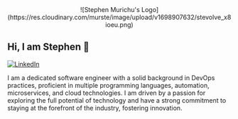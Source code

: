 <div align="center">
  ![Stephen Murichu's Logo](https://res.cloudinary.com/murste/image/upload/v1698907632/stevolve_x8ioeu.png)
</div>

## Hi, I am Stephen 👋
[![LinkedIn](linkedin-icon-url.png)](https://www.linkedin.com/in/your-linkedin-profile-url)

I am a dedicated software engineer with a solid background in DevOps practices, proficient in multiple programming languages, automation, microservices, and cloud technologies. I am driven by a passion for exploring the full potential of technology and have a strong commitment to staying at the forefront of the industry, fostering innovation.
